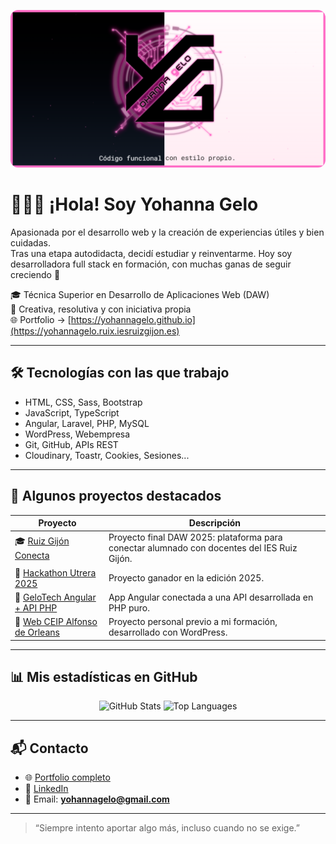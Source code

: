 <p align="center">
  <img src="./bannerGitHUb_YohannaGelo.png" alt="Banner Yohanna Gelo" style="max-width: 100%; border-radius: 12px;" />
</p>

# 👩🏻‍💻 ¡Hola! Soy Yohanna Gelo

Apasionada por el desarrollo web y la creación de experiencias útiles y bien cuidadas.  
Tras una etapa autodidacta, decidí estudiar y reinventarme. Hoy soy desarrolladora full stack en formación, con muchas ganas de seguir creciendo 💪

🎓 Técnica Superior en Desarrollo de Aplicaciones Web (DAW)  
🧠 Creativa, resolutiva y con iniciativa propia  
🌐 Portfolio → [https://yohannagelo.github.io](https://yohannagelo.ruix.iesruizgijon.es)

---

## 🛠️ Tecnologías con las que trabajo

- HTML, CSS, Sass, Bootstrap
- JavaScript, TypeScript
- Angular, Laravel, PHP, MySQL
- WordPress, Webempresa
- Git, GitHub, APIs REST
- Cloudinary, Toastr, Cookies, Sesiones...

---

## 🚀 Algunos proyectos destacados

| Proyecto | Descripción |
|---------|-------------|
| 🎓 [Ruiz Gijón Conecta](https://yohannagelo.ruix.iesruizgijon.es/rgconecta) | Proyecto final DAW 2025: plataforma para conectar alumnado con docentes del IES Ruiz Gijón. |
| 🧩 [Hackathon Utrera 2025](https://yohannagelo.ruix.iesruizgijon.es/hackathonUtrera/) | Proyecto ganador en la edición 2025. |
| 🧪 [GeloTech Angular + API PHP](https://yohannagelo.ruix.iesruizgijon.es/gelotech/) | App Angular conectada a una API desarrollada en PHP puro. |
| 🏫 [Web CEIP Alfonso de Orleans](https://www.ceipalfonsodeorleans.es/) | Proyecto personal previo a mi formación, desarrollado con WordPress. |

---

## 📊 Mis estadísticas en GitHub

<div align="center">
  <img height="160" src="https://github-readme-stats.vercel.app/api?username=YohannaGelo&show_icons=true&theme=radical" alt="GitHub Stats" />
  <img height="160" src="https://github-readme-stats.vercel.app/api/top-langs/?username=YohannaGelo&layout=compact&theme=radical" alt="Top Languages" />
</div>


---

## 📬 Contacto

- 🌐 [Portfolio completo](https://yohannagelo.ruix.iesruizgijon.es)
- 💼 [LinkedIn](https://www.linkedin.com/in/yohannagelo/)
- 📧 Email: **yohannagelo@gmail.com**

---

> “Siempre intento aportar algo más, incluso cuando no se exige.”

